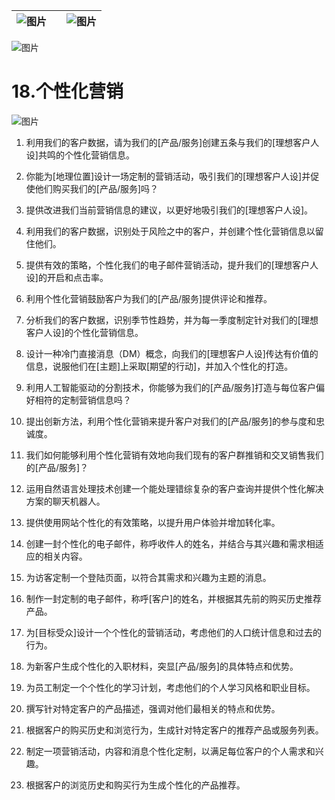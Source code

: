 | ![图片](d2d_images/chapter_title_corner_decoration_left.png) |  | ![图片](d2d_images/chapter_title_corner_decoration_right.png) |
| --- | --- | --- |

![图片](d2d_images/chapter_title_above.png)

# 18.个性化营销

![图片](d2d_images/chapter_title_below.png)

1.  利用我们的客户数据，请为我们的[产品/服务]创建五条与我们的[理想客户人设]共鸣的个性化营销信息。

1.  你能为[地理位置]设计一场定制的营销活动，吸引我们的[理想客户人设]并促使他们购买我们的[产品/服务]吗？

1.  提供改进我们当前营销信息的建议，以更好地吸引我们的[理想客户人设]。

1.  利用我们的客户数据，识别处于风险之中的客户，并创建个性化营销信息以留住他们。

1.  提供有效的策略，个性化我们的电子邮件营销活动，提升我们的[理想客户人设]的开启和点击率。

1.  利用个性化营销鼓励客户为我们的[产品/服务]提供评论和推荐。

1.  分析我们的客户数据，识别季节性趋势，并为每一季度制定针对我们的[理想客户人设]的个性化营销信息。

1.  设计一种冷门直接消息（DM）概念，向我们的[理想客户人设]传达有价值的信息，说服他们在[主题]上采取[期望的行动]，并加入个性化的打造。

1.  利用人工智能驱动的分割技术，你能够为我们的[产品/服务]打造与每位客户偏好相符的定制营销信息吗？

1.  提出创新方法，利用个性化营销来提升客户对我们的[产品/服务]的参与度和忠诚度。

1.  我们如何能够利用个性化营销有效地向我们现有的客户群推销和交叉销售我们的[产品/服务]？

1.  运用自然语言处理技术创建一个能处理错综复杂的客户查询并提供个性化解决方案的聊天机器人。

1.  提供使用网站个性化的有效策略，以提升用户体验并增加转化率。

1.  创建一封个性化的电子邮件，称呼收件人的姓名，并结合与其兴趣和需求相适应的相关内容。

1.  为访客定制一个登陆页面，以符合其需求和兴趣为主题的消息。

1.  制作一封定制的电子邮件，称呼[客户]的姓名，并根据其先前的购买历史推荐产品。

1.  为[目标受众]设计一个个性化的营销活动，考虑他们的人口统计信息和过去的行为。

1.  为新客户生成个性化的入职材料，突显[产品/服务]的具体特点和优势。

1.  为员工制定一个个性化的学习计划，考虑他们的个人学习风格和职业目标。

1.  撰写针对特定客户的产品描述，强调对他们最相关的特点和优势。

1.  根据客户的购买历史和浏览行为，生成针对特定客户的推荐产品或服务列表。

1.  制定一项营销活动，内容和消息个性化定制，以满足每位客户的个人需求和兴趣。

1.  根据客户的浏览历史和购买行为生成个性化的产品推荐。
